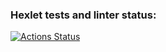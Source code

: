 ### Hexlet tests and linter status:
[![Actions Status](https://github.com/viktor-dorokhov/frontend-project-11/actions/workflows/hexlet-check.yml/badge.svg)](https://github.com/viktor-dorokhov/frontend-project-11/actions)